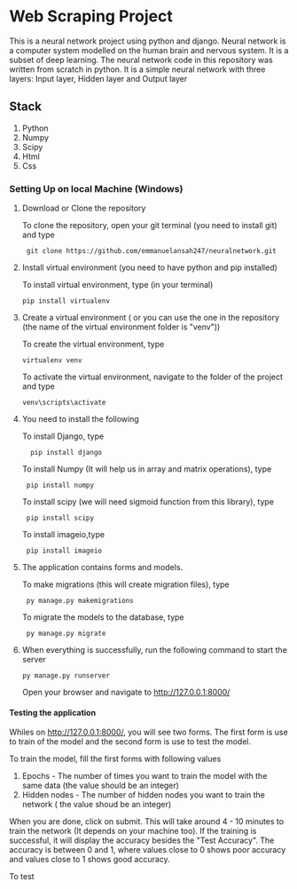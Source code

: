 # Web Scraping Project
This is a neural network project using python and django. Neural network is a computer system modelled on the human brain and nervous system.
It is a subset of deep learning. The neural network code in this repository was written from scratch in python. It is a simple neural network with three layers: Input layer, Hidden layer and Output layer

## Stack

1. Python
2. Numpy
3. Scipy
4. Html
5. Css

### Setting Up on local Machine (Windows)
1. Download or Clone the repository

    To clone the repository, open your git terminal (you need to install git) and type
    
        git clone https://github.com/emmanuelansah247/neuralnetwork.git
        
2. Install virtual environment (you need to have python and pip installed)

    To install virtual environment, type (in your terminal)
    
       pip install virtualenv
       
3. Create a virtual environment ( or you can use the one in the repository (the name of the virtual environment folder is "venv")) 

    To create the virtual environment, type
    
       virtualenv venv

    To activate the virtual environment, navigate to the folder of the project and type
    
       venv\scripts\activate
       
4. You need to install the following

    To install Django, type
    
         pip install django
    
    To install Numpy (It will help us in array and matrix operations), type
    
        pip install numpy
      
    To install scipy (we will need sigmoid function from this library), type
      
        pip install scipy
        
    To install imageio,type
     
        pip install imageio
        
5. The application contains forms and models.

    To make migrations (this will create migration files), type
    
        py manage.py makemigrations
        
    To migrate the models to the database, type
    
        py manage.py migrate
    
        
        
6. When everything is successfully, run the following command to start the server

       py manage.py runserver
     
     
     Open your browser and navigate to http://127.0.0.1:8000/
     
 
 #### Testing the application
 
Whiles on http://127.0.0.1:8000/, you will see two forms. The first form is use to train of the model and the second form is use to test the model.
 
To train the model, fill the first forms with following values
 1. Epochs - The number of times you want to train the model with the same data (the value should be an integer)
 2. Hidden nodes - The number of hidden nodes you want to train the network ( the value shoud be an integer)

When you are done, click on submit. This will take around 4 - 10 minutes to train the network (It depends on your machine too). If the training is successful, it will display the accuracy besides the "Test Accuracy". The accuracy is between 0 and 1, where values close to 0 shows poor accuracy and values close to 1 shows good accuracy.

To test 
